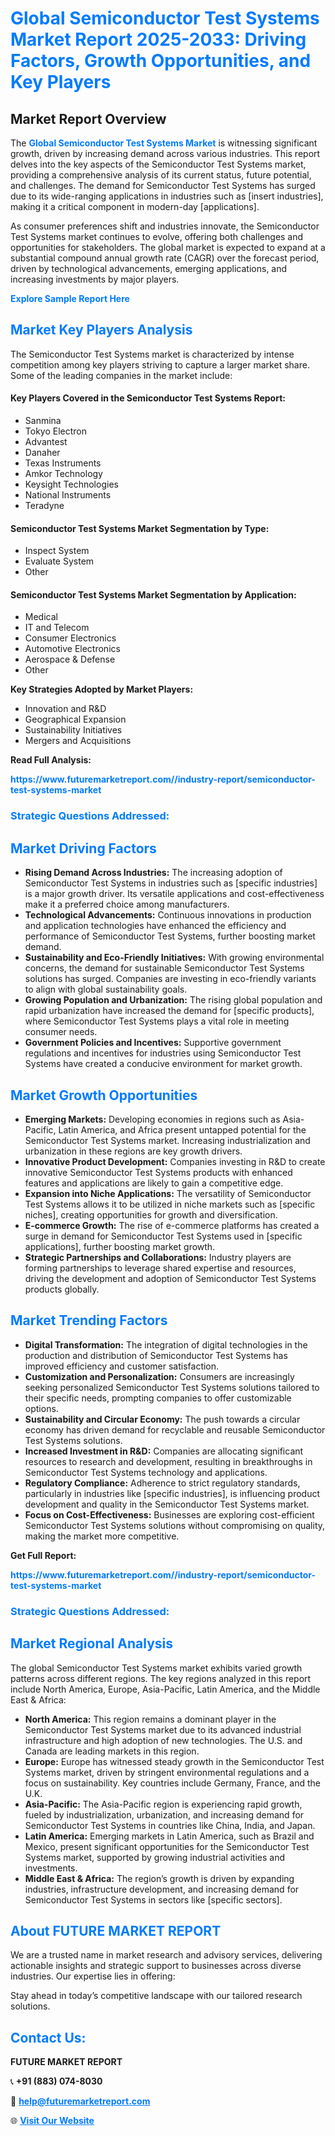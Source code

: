<h1 style="color: #007BFF;">Global Semiconductor Test Systems Market Report 2025-2033: Driving Factors, Growth Opportunities, and Key Players</h1>

<section id="overview">
<h2>Market Report Overview</h2>
<p>The <a href="https://www.futuremarketreport.com//industry-report/semiconductor-test-systems-market" style="color: #007BFF; text-decoration: none;"><strong>Global Semiconductor Test Systems Market</strong></a> is witnessing significant growth, driven by increasing demand across various industries. This report delves into the key aspects of the Semiconductor Test Systems market, providing a comprehensive analysis of its current status, future potential, and challenges. The demand for Semiconductor Test Systems has surged due to its wide-ranging applications in industries such as [insert industries], making it a critical component in modern-day [applications].</p>
<p>As consumer preferences shift and industries innovate, the Semiconductor Test Systems market continues to evolve, offering both challenges and opportunities for stakeholders. The global market is expected to expand at a substantial compound annual growth rate (CAGR) over the forecast period, driven by technological advancements, emerging applications, and increasing investments by major players.</p>
</section>

<section id="overview">
<p><a href="https://www.futuremarketreport.com//request-sample/reportId=81408" style="color: #007BFF; text-decoration: none;"><strong>Explore Sample Report Here</strong></a></p>
</section>

<section id="key-players">
<h2 style="color: #007BFF;">Market Key Players Analysis</h2>
<p>The Semiconductor Test Systems market is characterized by intense competition among key players striving to capture a larger market share. Some of the leading companies in the market include:</p>
<h4>Key Players Covered in the Semiconductor Test Systems Report:</h4>
<ul><li>Sanmina</li><li>Tokyo Electron</li><li>Advantest</li><li>Danaher</li><li>Texas Instruments</li><li>Amkor Technology</li><li>Keysight Technologies</li><li>National Instruments</li><li>Teradyne</li></ul>
<h4>Semiconductor Test Systems Market Segmentation by Type:</h4>
<ul><li>Inspect System</li><li>Evaluate System</li><li>Other</li></ul>

<h4>Semiconductor Test Systems Market Segmentation by Application:</h4>
<ul><li>Medical</li><li>IT and Telecom</li><li>Consumer Electronics</li><li>Automotive Electronics</li><li>Aerospace &amp; Defense</li><li>Other</li></ul>
<p><strong>Key Strategies Adopted by Market Players:</strong></p>
<ul>
<li>Innovation and R&D</li>
<li>Geographical Expansion</li>
<li>Sustainability Initiatives</li>
<li>Mergers and Acquisitions</li>
</ul>
</section>

<section>
<p><strong>Read Full Analysis: </strong></p><a href="https://www.futuremarketreport.com//industry-report/semiconductor-test-systems-market" style="color: #007BFF; text-decoration: none;"><strong>https://www.futuremarketreport.com//industry-report/semiconductor-test-systems-market</strong></a>
<h3 style="color: #007BFF;">Strategic Questions Addressed:</h3>
</section>

<section id="driving-factors">
<h2 style="color: #007BFF;">Market Driving Factors</h2>
<ul>
<li><strong>Rising Demand Across Industries:</strong> The increasing adoption of Semiconductor Test Systems in industries such as [specific industries] is a major growth driver. Its versatile applications and cost-effectiveness make it a preferred choice among manufacturers.</li>
<li><strong>Technological Advancements:</strong> Continuous innovations in production and application technologies have enhanced the efficiency and performance of Semiconductor Test Systems, further boosting market demand.</li>
<li><strong>Sustainability and Eco-Friendly Initiatives:</strong> With growing environmental concerns, the demand for sustainable Semiconductor Test Systems solutions has surged. Companies are investing in eco-friendly variants to align with global sustainability goals.</li>
<li><strong>Growing Population and Urbanization:</strong> The rising global population and rapid urbanization have increased the demand for [specific products], where Semiconductor Test Systems plays a vital role in meeting consumer needs.</li>
<li><strong>Government Policies and Incentives:</strong> Supportive government regulations and incentives for industries using Semiconductor Test Systems have created a conducive environment for market growth.</li>
</ul>
</section>

<section id="growth-opportunities">
<h2 style="color: #007BFF;">Market Growth Opportunities</h2>
<ul>
<li><strong>Emerging Markets:</strong> Developing economies in regions such as Asia-Pacific, Latin America, and Africa present untapped potential for the Semiconductor Test Systems market. Increasing industrialization and urbanization in these regions are key growth drivers.</li>
<li><strong>Innovative Product Development:</strong> Companies investing in R&D to create innovative Semiconductor Test Systems products with enhanced features and applications are likely to gain a competitive edge.</li>
<li><strong>Expansion into Niche Applications:</strong> The versatility of Semiconductor Test Systems allows it to be utilized in niche markets such as [specific niches], creating opportunities for growth and diversification.</li>
<li><strong>E-commerce Growth:</strong> The rise of e-commerce platforms has created a surge in demand for Semiconductor Test Systems used in [specific applications], further boosting market growth.</li>
<li><strong>Strategic Partnerships and Collaborations:</strong> Industry players are forming partnerships to leverage shared expertise and resources, driving the development and adoption of Semiconductor Test Systems products globally.</li>
</ul>
</section>

<section id="trending-factors">
<h2 style="color: #007BFF;">Market Trending Factors</h2>
<ul>
<li><strong>Digital Transformation:</strong> The integration of digital technologies in the production and distribution of Semiconductor Test Systems has improved efficiency and customer satisfaction.</li>
<li><strong>Customization and Personalization:</strong> Consumers are increasingly seeking personalized Semiconductor Test Systems solutions tailored to their specific needs, prompting companies to offer customizable options.</li>
<li><strong>Sustainability and Circular Economy:</strong> The push towards a circular economy has driven demand for recyclable and reusable Semiconductor Test Systems solutions.</li>
<li><strong>Increased Investment in R&D:</strong> Companies are allocating significant resources to research and development, resulting in breakthroughs in Semiconductor Test Systems technology and applications.</li>
<li><strong>Regulatory Compliance:</strong> Adherence to strict regulatory standards, particularly in industries like [specific industries], is influencing product development and quality in the Semiconductor Test Systems market.</li>
<li><strong>Focus on Cost-Effectiveness:</strong> Businesses are exploring cost-efficient Semiconductor Test Systems solutions without compromising on quality, making the market more competitive.</li>
</ul>
</section>

<section>
<p><strong>Get Full Report: </strong></p><a href="https://www.futuremarketreport.com//industry-report/semiconductor-test-systems-market" style="color: #007BFF; text-decoration: none;"><strong>https://www.futuremarketreport.com//industry-report/semiconductor-test-systems-market</strong></a>
<h3 style="color: #007BFF;">Strategic Questions Addressed:</h3>
</section>


<section id="regional-analysis">
<h2 style="color: #007BFF;">Market Regional Analysis</h2>
<p>The global Semiconductor Test Systems market exhibits varied growth patterns across different regions. The key regions analyzed in this report include North America, Europe, Asia-Pacific, Latin America, and the Middle East & Africa:</p>
<ul>
<li><strong>North America:</strong> This region remains a dominant player in the Semiconductor Test Systems market due to its advanced industrial infrastructure and high adoption of new technologies. The U.S. and Canada are leading markets in this region.</li>
<li><strong>Europe:</strong> Europe has witnessed steady growth in the Semiconductor Test Systems market, driven by stringent environmental regulations and a focus on sustainability. Key countries include Germany, France, and the U.K.</li>
<li><strong>Asia-Pacific:</strong> The Asia-Pacific region is experiencing rapid growth, fueled by industrialization, urbanization, and increasing demand for Semiconductor Test Systems in countries like China, India, and Japan.</li>
<li><strong>Latin America:</strong> Emerging markets in Latin America, such as Brazil and Mexico, present significant opportunities for the Semiconductor Test Systems market, supported by growing industrial activities and investments.</li>
<li><strong>Middle East & Africa:</strong> The region’s growth is driven by expanding industries, infrastructure development, and increasing demand for Semiconductor Test Systems in sectors like [specific sectors].</li>
</ul>
</section>

<footer>
<h2 style="color: #007BFF;">About FUTURE MARKET REPORT</h2>
<p>We are a trusted name in market research and advisory services, delivering actionable insights and strategic support to businesses across diverse industries. Our expertise lies in offering:</p>

<p>Stay ahead in today’s competitive landscape with our tailored research solutions.</p>

<h2 style="color: #007BFF;">Contact Us:</h2>
<p><strong>FUTURE MARKET REPORT</strong></p>
<p>📞 <strong>+91 (883) 074-8030</strong></p>
<p>📧 <strong><a href="mailto:help@futuremarketreport.com" style="color: #007BFF;">help@futuremarketreport.com</a></strong></p>
<p>🌐 <strong><a href="https://www.futuremarketreport.com/" style="color: #007BFF;">Visit Our Website</a></strong></p>
</footer>